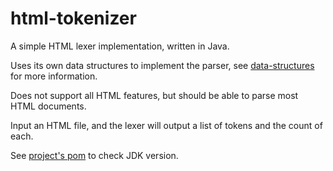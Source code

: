 # html-tokenizer

A simple HTML lexer implementation, written in Java. 

Uses its own data structures to implement the parser, see [data-structures](./data-structures) for more information.

Does not support all HTML features, but should be able to parse most HTML documents.

Input an HTML file, and the lexer will output a list of tokens and the count of each.

See [project's pom](./pom.xml) to check JDK version.